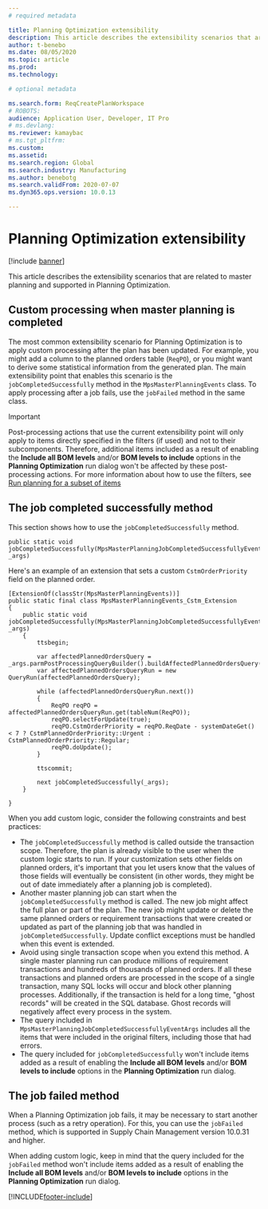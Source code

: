 ```yaml
---
# required metadata

title: Planning Optimization extensibility
description: This article describes the extensibility scenarios that are supported in Planning Optimization. 
author: t-benebo
ms.date: 08/05/2020
ms.topic: article
ms.prod: 
ms.technology: 

# optional metadata

ms.search.form: ReqCreatePlanWorkspace
# ROBOTS: 
audience: Application User, Developer, IT Pro
# ms.devlang: 
ms.reviewer: kamaybac
# ms.tgt_pltfrm: 
ms.custom: 
ms.assetid: 
ms.search.region: Global
ms.search.industry: Manufacturing
ms.author: benebotg
ms.search.validFrom: 2020-07-07
ms.dyn365.ops.version: 10.0.13

---
```

# Planning Optimization extensibility

[!include [banner](../../includes/banner.md)]

This article describes the extensibility scenarios that are related to master planning and supported in Planning Optimization.

## Custom processing when master planning is completed

The most common extensibility scenario for Planning Optimization is to apply custom processing after the plan has been updated. For example, you might add a column to the planned orders table (`ReqPO`), or you might want to derive some statistical information from the generated plan. The main extensibility point that enables this scenario is the `jobCompletedSuccessfully` method in the `MpsMasterPlanningEvents` class. To apply processing after a job fails, use the `jobFailed` method in the same class.

> [!IMPORTANT]
> Post-processing actions that use the current extensibility point will only apply to items directly specified in the filters (if used) and not to their subcomponents. Therefore, additional items included as a result of enabling the **Include all BOM levels** and/or **BOM levels to include** options in the **Planning Optimization** run dialog won't be affected by these post-processing actions. For more information about how to use the filters, see [Run planning for a subset of items](plan-filters.md)

## The job completed successfully method

This section shows how to use the `jobCompletedSuccessfully` method.

```X++
public static void jobCompletedSuccessfully(MpsMasterPlanningJobCompletedSuccessfullyEventArgs _args)
```

Here's an example of an extension that sets a custom `CstmOrderPriority` field on the planned order.

```X++
[ExtensionOf(classStr(MpsMasterPlanningEvents))]
public static final class MpsMasterPlanningEvents_Cstm_Extension
{
    public static void jobCompletedSuccessfully(MpsMasterPlanningJobCompletedSuccessfullyEventArgs _args)
    {
        ttsbegin;

        var affectedPlannedOrdersQuery = _args.parmPostProcessingQueryBuilder().buildAffectedPlannedOrdersQuery();
        var affectedPlannedOrdersQueryRun = new QueryRun(affectedPlannedOrdersQuery);

        while (affectedPlannedOrdersQueryRun.next())
        {
            ReqPO reqPO = affectedPlannedOrdersQueryRun.get(tableNum(ReqPO));
            reqPO.selectForUpdate(true);
            reqPO.CstmOrderPriority = reqPO.ReqDate - systemDateGet() < 7 ? CstmPlannedOrderPriority::Urgent : CstmPlannedOrderPriority::Regular;
            reqPO.doUpdate();
        }

        ttscommit;

        next jobCompletedSuccessfully(_args);
    }

}
```

When you add custom logic, consider the following constraints and best practices:

- The `jobCompletedSuccessfully` method is called outside the transaction scope. Therefore, the plan is already visible to the user when the custom logic starts to run. If your customization sets other fields on planned orders, it's important that you let users know that the values of those fields will eventually be consistent (in other words, they might be out of date immediately after a planning job is completed).
- Another master planning job can start when the `jobCompletedSuccessfully` method is called. The new job might affect the full plan or part of the plan. The new job might update or delete the same planned orders or requirement transactions that were created or updated as part of the planning job that was handled in `jobCompletedSuccessfully`. Update conflict exceptions must be handled when this event is extended.
- Avoid using single transaction scope when you extend this method. A single master planning run can produce millions of requirement transactions and hundreds of thousands of planned orders. If all these transactions and planned orders are processed in the scope of a single transaction, many SQL locks will occur and block other planning processes. Additionally, if the transaction is held for a long time, "ghost records" will be created in the SQL database. Ghost records will negatively affect every process in the system.
- The query included in `MpsMasterPlanningJobCompletedSuccessfullyEventArgs` includes all the items that were included in the original filters, including those that had errors.
- The query included for `jobCompletedSuccessfully` won't include items added as a result of enabling the **Include all BOM levels** and/or **BOM levels to include** options in the **Planning Optimization** run dialog.

## The job failed method

When a Planning Optimization job fails, it may be necessary to start another process (such as a retry operation). For this, you can use the `jobFailed` method, which is supported in Supply Chain Management version 10.0.31 and higher.

When adding custom logic, keep in mind that the query included for the `jobFailed` method won't include items added as a result of enabling the **Include all BOM levels** and/or **BOM levels to include** options in the **Planning Optimization** run dialog.

[!INCLUDE[footer-include](../../../includes/footer-banner.md)]
